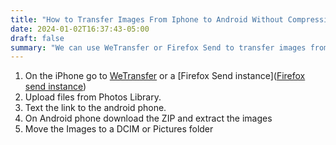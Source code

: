 ```yaml
---
title: "How to Transfer Images From Iphone to Android Without Compression"
date: 2024-01-02T16:37:43-05:00
draft: false
summary: "We can use WeTransfer or Firefox Send to transfer images from an iPhone to an Android device without compression"
---
```


1. On the iPhone go to [WeTransfer](https://wetransfer.com/) or a [Firefox Send instance]([Firefox send instance](https://send.vis.ee/))
2. Upload files from Photos Library.
3. Text the link to the android phone.
4. On Android phone download the ZIP and extract the images
5. Move the Images to a DCIM or Pictures folder
